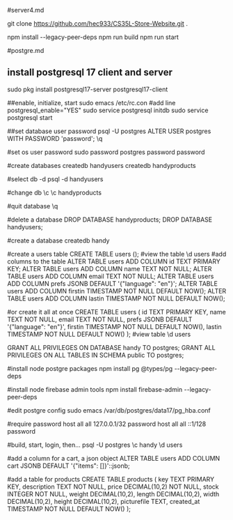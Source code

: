 
#server4.md

git clone https://github.com/hec933/CS35L-Store-Website.git .

npm install --legacy-peer-deps
npm run build
npm run start

#postgre.md

## install postgresql 17 client and server
sudo pkg install postgresql17-server postgresql17-client

##enable, initialize, start
sudo emacs /etc/rc.con
	#add line postgresql_enable="YES"
sudo service postgresql initdb
sudo service postgresql start

##set database user password
psql -U postgres
ALTER USER postgres WITH PASSWORD 'password';
\q

#set os user password
sudo password postgres
password
password

#create databases
createdb handyusers
createdb handyproducts

#select db -d
psql -d handyusers

#change db \c
\c handyproducts

#quit database
\q

#delete a database
DROP DATABASE handyproducts;
DROP DATABASE handyusers;

#create a database
createdb handy

#create a users table
CREATE TABLE users ();
#view the table
\d users
#add columns to the table
ALTER TABLE users ADD COLUMN id TEXT PRIMARY KEY;
ALTER TABLE users ADD COLUMN name TEXT NOT NULL;
ALTER TABLE users ADD COLUMN email TEXT NOT NULL;
ALTER TABLE users ADD COLUMN prefs JSONB DEFAULT '{"language": "en"}';
ALTER TABLE users ADD COLUMN firstin TIMESTAMP NOT NULL DEFAULT NOW();
ALTER TABLE users ADD COLUMN lastin TIMESTAMP NOT NULL DEFAULT NOW();

#or create it all at once
CREATE TABLE users (
	id TEXT PRIMARY KEY,
	name TEXT NOT NULL,
	email TEXT NOT NULL,
	prefs JSONB DEFAULT '{"language": "en"}',
	firstin TIMESTAMP NOT NULL DEFAULT NOW(),
	lastin TIMESTAMP NOT NULL DEFAULT NOW()
);
#view table
\d users

GRANT ALL PRIVILEGES ON DATABASE handy TO postgres;
GRANT ALL PRIVILEGES ON ALL TABLES IN SCHEMA public TO postgres;

#install node postgre packages
npm install pg @types/pg --legacy-peer-deps

#install node firebase admin tools
npm install firebase-admin --legacy-peer-deps

#edit postgre config
sudo emacs /var/db/postgres/data17/pg_hba.conf

#require password
host all all 127.0.0.1/32 password
host all all ::1/128 password

#build, start, login, then...
psql -U postgres
\c handy
\d users

#add a column for a cart, a json object
ALTER TABLE users ADD COLUMN cart JSONB DEFAULT '{"items": []}'::jsonb;

#add a table for products
CREATE TABLE products (
    key TEXT PRIMARY KEY,
    description TEXT NOT NULL,
    price DECIMAL(10,2) NOT NULL,
    stock INTEGER NOT NULL,
    weight DECIMAL(10,2),
    length DECIMAL(10,2),
    width DECIMAL(10,2),
    height DECIMAL(10,2),
    picturefile TEXT,
    created_at TIMESTAMP NOT NULL DEFAULT NOW()
);

